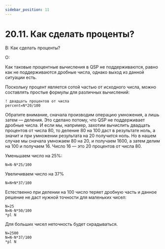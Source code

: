 ```yaml
---
sidebar_position: 11
---
```


# 20.11. Как сделать проценты?
<!-- [:faq_20_11] -->
В: Как сделать проценты?

О:

Как таковые процентные вычисления в QSP не поддерживаются, равно как не поддерживаются дробные числа, однако выход из данной ситуации есть.

Поскольку процент является сотой частью от исходного числа, можно составлять простые формулы для различных вычислений:
```qsp
! двадцать процентов от числа
percent=N*20/100
```
Обратите внимание, сначала производим операцию умножения, а лишь затем — деления. Это сделано потому, что QSP не поддерживает дробные числа. И если мы, например, захотим вычислить двадцать процентов от числа 80, то деление 80 на 100 даст в результате ноль, а значит и при умножении результата на 20 получится ноль. Но в нашем случае мы сначала умножаем 80 на 20, и получаем 1600, а затем делим на 100 и получаем 16. Число 16 — это 20 процентов от числа 80.

Уменьшаем число на 25%:
```qsp
N=N-N*25/100
```
Увеличиваем число на 37%
```qsp
N=N+N*37/100
```
Естественно при делении на 100 число теряет дробную часть и данное решение не даст нужной точности для маленьких чисел:
```qsp
N=25
N=N-N*50/100
*pl N
```
Для больших чисел неточность будет скрадываться.
```qsp
N=2500
N=N-N*37/100
*pl N
```
